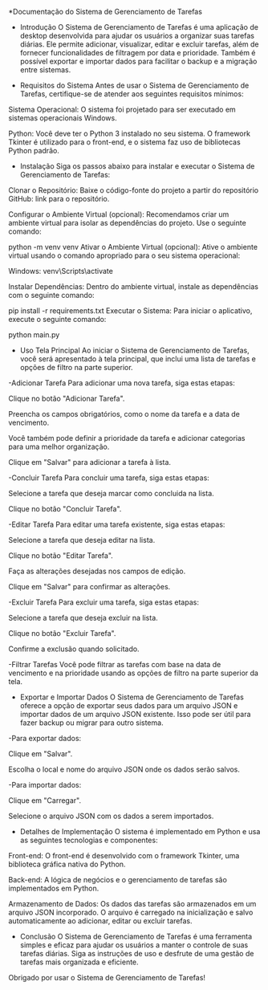 *Documentação do Sistema de Gerenciamento de Tarefas

- Introdução
O Sistema de Gerenciamento de Tarefas é uma aplicação de desktop desenvolvida para ajudar os usuários a organizar suas tarefas diárias. Ele permite adicionar, visualizar, editar e excluir tarefas, além de fornecer funcionalidades de filtragem por data e prioridade. Também é possível exportar e importar dados para facilitar o backup e a migração entre sistemas.

- Requisitos do Sistema
Antes de usar o Sistema de Gerenciamento de Tarefas, certifique-se de atender aos seguintes requisitos mínimos:

Sistema Operacional: O sistema foi projetado para ser executado em sistemas operacionais Windows.

Python: Você deve ter o Python 3 instalado no seu sistema. O framework Tkinter é utilizado para o front-end, e o sistema faz uso de bibliotecas Python padrão.

- Instalação
Siga os passos abaixo para instalar e executar o Sistema de Gerenciamento de Tarefas:

Clonar o Repositório: Baixe o código-fonte do projeto a partir do repositório GitHub: link para o repositório.

Configurar o Ambiente Virtual (opcional): Recomendamos criar um ambiente virtual para isolar as dependências do projeto. Use o seguinte comando:

python -m venv venv
Ativar o Ambiente Virtual (opcional): Ative o ambiente virtual usando o comando apropriado para o seu sistema operacional:

Windows:
venv\Scripts\activate

Instalar Dependências: Dentro do ambiente virtual, instale as dependências com o seguinte comando:


pip install -r requirements.txt
Executar o Sistema: Para iniciar o aplicativo, execute o seguinte comando:

python main.py

- Uso
Tela Principal
Ao iniciar o Sistema de Gerenciamento de Tarefas, você será apresentado à tela principal, que inclui uma lista de tarefas e opções de filtro na parte superior.

-Adicionar Tarefa
Para adicionar uma nova tarefa, siga estas etapas:

Clique no botão "Adicionar Tarefa".

Preencha os campos obrigatórios, como o nome da tarefa e a data de vencimento.

Você também pode definir a prioridade da tarefa e adicionar categorias para uma melhor organização.

Clique em "Salvar" para adicionar a tarefa à lista.

-Concluir Tarefa
Para concluir uma tarefa, siga estas etapas:

Selecione a tarefa que deseja marcar como concluida na lista.

Clique no botão "Concluir Tarefa".

-Editar Tarefa
Para editar uma tarefa existente, siga estas etapas:

Selecione a tarefa que deseja editar na lista.

Clique no botão "Editar Tarefa".

Faça as alterações desejadas nos campos de edição.

Clique em "Salvar" para confirmar as alterações.

-Excluir Tarefa
Para excluir uma tarefa, siga estas etapas:

Selecione a tarefa que deseja excluir na lista.

Clique no botão "Excluir Tarefa".

Confirme a exclusão quando solicitado.

-Filtrar Tarefas
Você pode filtrar as tarefas com base na data de vencimento e na prioridade usando as opções de filtro na parte superior da tela.

- Exportar e Importar Dados
O Sistema de Gerenciamento de Tarefas oferece a opção de exportar seus dados para um arquivo JSON e importar dados de um arquivo JSON existente. Isso pode ser útil para fazer backup ou migrar para outro sistema.

-Para exportar dados:

Clique em "Salvar".

Escolha o local e nome do arquivo JSON onde os dados serão salvos.

-Para importar dados:

Clique em "Carregar".

Selecione o arquivo JSON com os dados a serem importados.

- Detalhes de Implementação
O sistema é implementado em Python e usa as seguintes tecnologias e componentes:

Front-end: O front-end é desenvolvido com o framework Tkinter, uma biblioteca gráfica nativa do Python.

Back-end: A lógica de negócios e o gerenciamento de tarefas são implementados em Python.

Armazenamento de Dados: Os dados das tarefas são armazenados em um arquivo JSON incorporado. O arquivo é carregado na inicialização e salvo automaticamente ao adicionar, editar ou excluir tarefas.

- Conclusão
O Sistema de Gerenciamento de Tarefas é uma ferramenta simples e eficaz para ajudar os usuários a manter o controle de suas tarefas diárias. Siga as instruções de uso e desfrute de uma gestão de tarefas mais organizada e eficiente.

Obrigado por usar o Sistema de Gerenciamento de Tarefas!